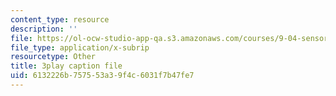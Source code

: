 ```yaml
---
content_type: resource
description: ''
file: https://ol-ocw-studio-app-qa.s3.amazonaws.com/courses/9-04-sensory-systems-fall-2013/6132226b757553a39f4c6031f7b47fe7_T9HYPlE8xzc.vtt
file_type: application/x-subrip
resourcetype: Other
title: 3play caption file
uid: 6132226b-7575-53a3-9f4c-6031f7b47fe7
---
```

